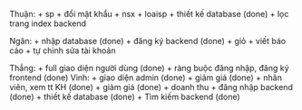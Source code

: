 Thuận: 
    + sp
    + đổi mật khẩu
    + nsx
    + loaisp
    + thiết kế database (done)
    + lọc trang index backend

Ngân:
    + nhập database (done)
    + đăng ký backend (done)
    + giỏ
    + viết báo cáo
    + tự chỉnh sửa tài khoản

Thắng:
    + full giao diện người dùng (done)
    + ràng buộc đăng nhập, đăng ký frontend (done)
Vinh:
    + giao diện admin (done)
    + giảm giá (done)
    + nhân viên, xem tt KH (done)
    + giảm giá (done)
    + doanh thu
    + đăng nhập backend (done)
    + thiết kế database (done)
    + Tìm kiếm backend (done)
